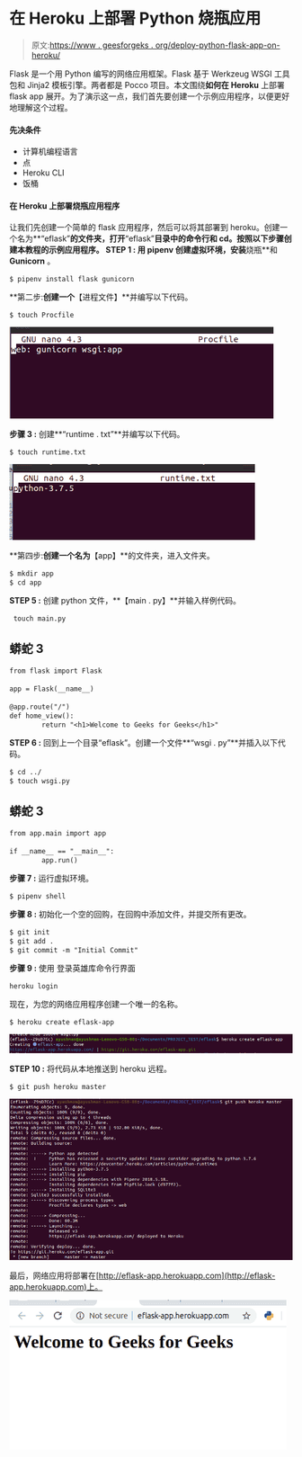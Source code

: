 # 在 Heroku 上部署 Python 烧瓶应用

> 原文:[https://www . geesforgeks . org/deploy-python-flask-app-on-heroku/](https://www.geeksforgeeks.org/deploy-python-flask-app-on-heroku/)

Flask 是一个用 Python 编写的网络应用框架。Flask 基于 Werkzeug WSGI 工具包和 Jinja2 模板引擎。两者都是 Pocco 项目。本文围绕**如何在 Heroku** 上部署 flask app 展开。为了演示这一点，我们首先要创建一个示例应用程序，以便更好地理解这个过程。

#### 先决条件

*   计算机编程语言
*   点
*   Heroku CLI
*   饭桶

#### 在 Heroku 上部署烧瓶应用程序

让我们先创建一个简单的 flask 应用程序，然后可以将其部署到 heroku。创建一个名为**“eflask”**的文件夹，打开**“eflask”**目录中的命令行和 cd。按照以下步骤创建本教程的示例应用程序。
**STEP 1 :** 用 pipenv 创建虚拟环境，安装**烧瓶**和 **Gunicorn** 。

```
$ pipenv install flask gunicorn 
```

**第二步:**创建一个**【进程文件】**并编写以下代码。

```
$ touch Procfile 
```

![](img/cf5efaffff60e4c11027a2137e8414a3.png)

**步骤 3 :** 创建**“runtime . txt”**并编写以下代码。

```
$ touch runtime.txt 
```

![](img/4817d3fb76367f12ab60a6d8f4fd0447.png)

**第四步:**创建一个名为**【app】**的文件夹，进入文件夹。

```
$ mkdir app
$ cd app

```

**STEP 5 :** 创建 python 文件，**【main . py】**并输入样例代码。

```
 touch main.py 
```

## 蟒蛇 3

```
from flask import Flask

app = Flask(__name__)

@app.route("/")
def home_view():
        return "<h1>Welcome to Geeks for Geeks</h1>"
```

**STEP 6 :** 回到上一个目录“eflask”。创建一个文件**“wsgi . py”**并插入以下代码。

```
$ cd ../
$ touch wsgi.py
```

## 蟒蛇 3

```
from app.main import app

if __name__ == "__main__":
        app.run()
```

**步骤 7 :** 运行虚拟环境。

```
$ pipenv shell 
```

**步骤 8 :** 初始化一个空的回购，在回购中添加文件，并提交所有更改。

```
$ git init 
$ git add .
$ git commit -m "Initial Commit"
```

**步骤 9 :** 使用
登录英雄库命令行界面

```
heroku login
```

现在，为您的网络应用程序创建一个唯一的名称。

```
$ heroku create eflask-app
```

![](img/0d962c15947bdae4af3964e9c41aaedc.png)

**STEP 10 :** 将代码从本地推送到 heroku 远程。

```
$ git push heroku master
```

![](img/f42fc8fd8a08d0156c5b076296a39f02.png)

最后，网络应用将部署在[http://eflask-app.herokuapp.com](http://eflask-app.herokuapp.com)上。

![](img/8df9b17fe124a5122c8837ea01dd1a09.png)